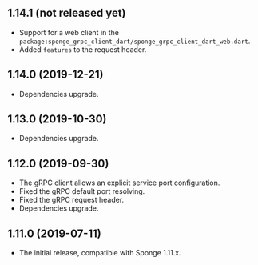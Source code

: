 ## 1.14.1 (not released yet)

* Support for a web client in the `package:sponge_grpc_client_dart/sponge_grpc_client_dart_web.dart`.
* Added `features` to the request header.

## 1.14.0 (2019-12-21)

* Dependencies upgrade.
  
## 1.13.0 (2019-10-30)

* Dependencies upgrade.
  
## 1.12.0 (2019-09-30)

* The gRPC client allows an explicit service port configuration.
* Fixed the gRPC default port resolving.
* Fixed the gRPC request header.
* Dependencies upgrade.
  
## 1.11.0 (2019-07-11)

* The initial release, compatible with Sponge 1.11.x.
